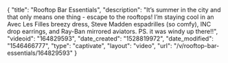 {
    "title": "Rooftop Bar Essentials",
    "description": "It’s summer in the city and that only means one thing - escape to the rooftops! I’m staying cool in an Avec Les Filles breezy dress, Steve Madden espadrilles (so comfy), INC drop earrings, and Ray-Ban mirrored aviators. PS. it was windy up there!!",
    "videoid": "164829593",
    "date_created": "1528819972",
    "date_modified": "1546466777",
    "type": "captivate",
    "layout": "video",
    "url": "\/v\/rooftop-bar-essentials\/164829593"
}